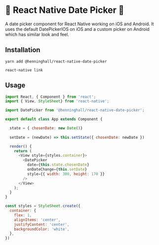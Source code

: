 # 📅 React Native Date Picker 📅

A date picker component for React Native working on iOS and Android. It uses the default DatePickerIOS on iOS and a custom picker on Android which has similar look and feel.


## Installation

`yarn add @henninghall/react-native-date-picker`

`react-native link `


## Usage

```js
import React, { Component } from 'react';
import { View, StyleSheet} from 'react-native';

import DatePicker from '@henninghall/react-native-date-picker';

export default class App extends Component {

  state = { chosenDate: new Date()}
  
  setDate = (newDate) => this.setState({ chosenDate: newDate })

  render() {
    return (
      <View style={styles.container}>
        <DatePicker
          date={this.state.chosenDate}
          onDateChange={this.setDate}
          style={{ width: 300, height: 170 }}
        />
      </View>
    );
  }
}

const styles = StyleSheet.create({
  container: {
    flex: 1,
    alignItems: 'center',
    justifyContent: 'center',
    backgroundColor: 'white',
  },
})

```

